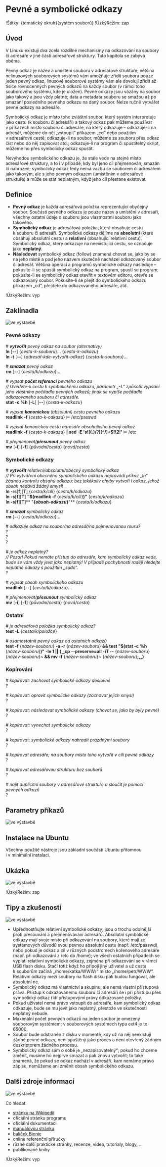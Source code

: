 <!--

Linux Kniha kouzel, kapitola Pevné a symbolické odkazy
Copyright (c) 2019, 2020 Singularis <singularis@volny.cz>

Toto dílo je dílem svobodné kultury; můžete ho šířit a modifikovat pod
podmínkami licence Creative Commons Attribution-ShareAlike 4.0 International
vydané neziskovou organizací Creative Commons. Text licence je přiložený
k tomuto projektu nebo ho můžete najít na webové adrese:

https://creativecommons.org/licenses/by-sa/4.0/

-->

# Pevné a symbolické odkazy

!Štítky: {tematický okruh}{systém souborů}
!ÚzkýRežim: zap

## Úvod

V Linuxu existují dva zcela rozdílné mechanismy na odkazování na soubory či adresáře
v jiné části adresářové struktury. Tato kapitola se zabývá oběma.

Pevný odkaz je název a umístění souboru v adresářové struktuře; většina nelinuxových
souborových systémů vám umožňuje zřídit souboru pouze jeden pevný odkaz, linuxové souborové
systémy vám ale dovolují zřídit až tisíce rovnocenných pevných odkazů na každý soubor
(v rámci toho souborového systému, kde je uložen). Pevné odkazy jsou vázány na soubor
jako takový a jsou vždy platné; data a metadata souboru se smažou až po smazání
posledního pevného odkazu na daný soubor. Nelze ručně vytvářet pevné odkazy na adresáře.

Symbolický odkaz je místo toho zvláštní soubor, který systém interpretuje jako cestu
(k souboru či adresáři) a takový odkaz pak můžeme používat v příkazech místo souboru
či adresáře, na který odkazuje – odkazuje-li na adresář, můžeme do něj „vstoupit“ příkazem „cd“
nebo použitím v adresářové cestě; odkazuje-li na soubor, můžeme ze souboru přes odkaz
číst nebo do něj zapisovat atd.; odkazuje-li na program či spustitelný skript,
můžeme ho přes symbolický odkaz spustit.

Nevýhodou symbolického odkazu je, že stále vede na stejné místo adresářové struktury,
a to i v případě, kdy byl jeho cíl přejmenován, smazán či nahrazen; symbolický odkaz tedy
nemá vazbu se souborem či adresářem jako takovým, ale s jeho pevným odkazem (umístěním
v adresářové struktuře) a může se stát neplatným, když jeho cíl přestane existovat.

## Definice

* **Pevný odkaz** je každá adresářová položka reprezentující obyčejný soubor. Součástí pevného odkazu je pouze název a umístění v adresáři, všechny ostatní údaje o souboru jsou vlastnostmi souboru jako takového.
* **Symbolický odkaz** je adresářová položka, která obsahuje cestu k souboru či adresáři. Symbolické odkazy dělíme na **absolutní** (které obsahují absolutní cestu) a **relativní** (obsahující relativní cestu). Symbolický odkaz, který odkazuje na neexistující cestu, se označuje jako **neplatný**.
* **Následovat** symbolický odkaz (follow) znamená chovat se, jako by se na jeho místě a pod jeho názvem skutečně nacházel odkazovaný soubor či adresář. Většina operací a programů symbolické odkazy následuje – pokusíte-li se spustit symbolický odkaz na program, spustí se program; pokusíte-li se symbolický odkaz otevřít v textovém editoru, otevře se odkazovaný soubor. Pokusíte-li se přejít do symbolického odkazu příkazem „cd“, přejdete do odkazovaného adresáře, atd.

!ÚzkýRežim: vyp

## Zaklínadla
![ve výstavbě](../obrazky/ve-vystavbe.png)

### Pevné odkazy

*# **vytvořit** pevný odkaz na soubor (alternativy)*<br>
**ln** [**\-\-**] {*cesta-k-souboru*}... {*cesta-k-odkazu*}<br>
**ln -t** [**\-\-**] {*adresář-kde-vytvořit-odkaz*} {*cesta-k-souboru*}...

*# **smazat** pevný odkaz*<br>
**rm** [**\-\-**] {*cesta/k/odkazu*}...

*# vypsat **počet referencí** pevného odkazu*<br>
*// Uvedete-li cestu k symbolickému odkazu, parametr „-L“ způsobí vypsání jeho vlastního počítadla pevných odkazů; jinak se vypíše počítadlo odkazovaného souboru či adresáře.*<br>
**stat -c %h** [**-L**] <nic>[**\-\-**] {*cesta-k-odkazu*}

*# vypsat **kanonickou** (absolutní) cestu pevného odkazu*<br>
**readlink -f** {*cesta-k-odkazu*} ⊨ /etc/passwd

*# vypsat kanonickou cestu adresáře obsahujícího pevný odkaz*<br>
**readlink -f** {*cesta-k-odkazu*} **\| sed -E 's!((.)/?)[<nic>^/]+$!\\2!'** ⊨ /etc

*# přejmenovat/**přesunout** pevný odkaz*<br>
**mv** [**-i**] <nic>[**-f**] {*původní/cesta*} {*nová/cesta*}

<!--
*# vytvořit dočasný, zdánlivý, nerekurzivní pevný odkaz na adresář*<br>
**mkdir -p** {*nová-cesta*}<br>
**mount** [**-o ro**] **\-\-bind** {*původní-cesta*} {*nová-cesta*}

není dobrý nápad
-->

### Symbolické odkazy

*# **vytvořit** relativní/absolutní/obecný symbolický odkaz*<br>
*// Při vytváření obecného symbolického odkazu neprovádí příkaz „ln“ žádnou kontrolu obsahu odkazu; bez jakékoliv chyby vytvoří i odkaz, jehož obsah nedává žádný smysl!*<br>
**ln -rs**[**f**]<nic>[**T**] {*cesta/k/cíli*} {*cesta/k/odkazu*}<br>
**ln -s**[**f**]<nic>[**T**] **"$(readlink -f** {*cesta/k/cíli*}**)"** {*cesta/k/odkazu*}<br>
**ln -s**[**f**]<nic>[**T**]** "**{*obsah-odkazu*}**"** {*cesta/k/odkazu*}

*# **smazat** symbolický odkaz*<br>
**rm** [**\-\-**] {*cesta/k/odkazu*}...

*# odkazuje odkaz na soubor/na adresář/na pojmenovanou rouru?*<br>
?<br>
?<br>
?

*# je odkaz neplatný?*<br>
*// Pozor! Pokud nemáte přístup do adresáře, kam symbolický odkaz vede, bude se vám vždy jevit jako neplatný! V případě pochybností raději hledejte neplatné odkazy s použitím „sudo“.*<br>
?

*# vypsat obsah symbolického odkazu*<br>
**readlink** [**\-\-**] {*cesta/k/odkazu*}...

*# přejmenovat/**přesunout** symbolický odkaz*<br>
**mv** [**-i**] <nic>[**-f**] {*původní/cesta*} {*nová/cesta*}

### Ostatní

*# je adresářová položka symbolický odkaz?*<br>
**test -L** {*cesta/k/položce*}

*# osamostatnit pevný odkaz od ostatních odkazů*<br>
**test -f** {*název-souboru*} **-a -r** {*název-souboru*} **&amp;&amp; test "$(stat -c %h** {*název-souboru*}**)" -le 1 \|\| {&blank;cp \-\-preserve=all -iT \-\-** {*název-souboru*} {*název-souboru*}**~ &amp;&amp; mv -f** {*název-souboru*}**~** {*název-souboru*}**;&blank;}**
<!--
[ ] Otestovat!
-->


### Kopírování

*# kopírovat: zachovat symbolické odkazy doslovně*<br>
?

*# kopírovat: opravit symbolické odkazy (zachovat jejich smysl)*<br>
?

*# kopírovat: následovat symbolické odkazy (chovat se, jako by byly pevné)*<br>
?

*# kopírovat: vynechat symbolické odkazy*<br>
?

*# kopírovat: symbolické odkazy nahradit prázdnými soubory*<br>
?

*# kopírovat adresáře; na soubory místo toho vytvořit v cíli pevné odkazy*<br>
?

*# kopírovat adresářovou strukturu bez souborů*<br>
?

*# najít duplicitní soubory v adresářové struktuře a sloučit je pomocí pevných odkazů*<br>
?

<!--
Oblíbené rsync parametry:

-aviA
--progress
--noatime
--delete
--backup --backup-dir=...
--exclude=''

-->


## Parametry příkazů
<!--
- Pokud zaklínadla nepředstavují kompletní příkazy, v této sekci musíte popsat, jak z nich kompletní příkazy sestavit.
- Jinak by zde měl být přehled nejužitečnějších parametrů používaných nástrojů.
-->
![ve výstavbě](../obrazky/ve-vystavbe.png)

## Instalace na Ubuntu

Všechny použité nástroje jsou základní součástí Ubuntu přítomnou i v minimální instalaci.

## Ukázka
<!--
- Tuto sekci ponechávat jen v kapitolách, kde dává smysl.
- Zdrojový kód, konfigurační soubor nebo interakce s programem, a to v úplnosti – ukázka musí být natolik úplná, aby ji v této podobě šlo spustit, ale současně natolik stručná, aby se vešla na jednu stranu A5.
- Snažte se v ukázce ilustrovat co nejvíc zaklínadel z této kapitoly.
-->
![ve výstavbě](../obrazky/ve-vystavbe.png)

!ÚzkýRežim: zap

## Tipy a zkušenosti
<!--
- Do odrážek uveďte konkrétní zkušenosti, které jste při práci s nástrojem získali; zejména případy, kdy vás chování programu překvapilo nebo očekáváte, že by mohlo překvapit začátečníky.
- Popište typické chyby nových uživatelů a jak se jim vyhnout.
- Buďte co nejstručnější; neodbíhejte k popisování čehokoliv vedlejšího, co je dost možné, že už čtenář zná.
-->
![ve výstavbě](../obrazky/ve-vystavbe.png)

* Upřednostňujte relativní symbolické odkazy; jsou o trochu odolnější proti přesouvání a přejmenovávání adresářů. Absolutní symbolické odkazy mají svoje místo při odkazování na soubory, které mají ze systémových důvodů svou pevnou absolutní cestu (např. /etc/passwd), nebo pokud je odkaz a cíl v různých podstromech kořenového adresáře (např. při odkazování z /etc do /home); ve všech ostatních případech se vyplatí relativní symbolické odkazy, zejména při odkazování se v rámci USB flash disku. Stačí totiž když ho připojí jiný uživatel a už cesta k souborům začíná „/home/katka/WWW/“ místo „/home/petr/WWW“. Relativní odkazy mezi soubory na flash disku pak budou fungovat, ale absolutní ne.
* Symbolický odkaz má vlastnictví a skupinu, ale nemá vlastní přístupová práva. Přístup k odkazovanému souboru či adresáři se i při přístupu přes symbolický odkaz řídí přístupovými právy odkazované položky.
* Pokud uživatel nemá právo vstoupit do adresáře, kam symbolický odkaz odkazuje, bude se mu jevit jako neplatný, přestože ve skutečnosti neplatný nebude.
* Maximální počet pevných odkazů na jeden soubor je omezený souborovým systémem; v souborových systémech typu ext4 je to 65000.
* Soubor bude odstraněn z disku v momentě, kdy už na něj neexistují žádné pevné odkazy, není spuštěný jako proces a není otevřený žádným deskriptorem žádného procesu.
* Symbolický odkaz sám o sobě je „nezapisovatelný“; pokud ho chceme změnit, musíme ho nejprve smazat a pak znovu vytvořit; to také znamená, že pokud se odkaz nachází v adresáři, kam nemáme právo zápisu, nemůžeme ani změnit obsah symbolického odkazu.

## Další zdroje informací
<!--
- Uveďte, které informační zdroje jsou pro začátečníka nejlepší k získání rychlé a obsáhlé nápovědy. Typicky jsou to manuálové stránky, vestavěná nápověda programu nebo webové zdroje. Můžete uvést i přímé odkazy.
- V seznamu uveďte další webové zdroje, knihy apod.
- Pokud je vestavěná dokumentace programů (typicky v adresáři /usr/share/doc) užitečná, zmiňte ji také.
- Poznámka: Protože se tato sekce tiskne v úzkém režimu, zaklínadla smíte uvádět pouze bez titulku a bez poznámek pod čarou!
-->
![ve výstavbě](../obrazky/ve-vystavbe.png)

Co hledat:

* [stránku na Wikipedii](https://cs.wikipedia.org/wiki/Hlavn%C3%AD_strana)
* oficiální stránku programu
* oficiální dokumentaci
* [manuálovou stránku](http://manpages.ubuntu.com/)
* [balíček Bionic](https://packages.ubuntu.com/)
* online referenční příručky
* různé další praktické stránky, recenze, videa, tutorialy, blogy, ...
* publikované knihy

!ÚzkýRežim: vyp
